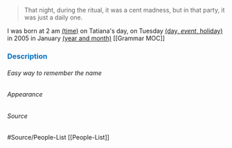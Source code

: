
> That night, during the ritual, it was a cent madness, but in that party, it was just a daily one.

I was born at 2 am <u>(time)</u> on Tatiana's day, on Tuesday <u>(day, *event*, holiday)</u> in 2005 in January <u>(year and month)</u> [[Grammar MOC]]



### <span style="color:#0070c0">Description</span>
###### Easy way to remember the name


###### Appearance 


###### Source


#Source/People-List [[People-List]]